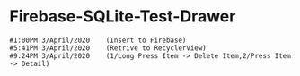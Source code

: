 # Firebase-SQLite-Test-Drawer 
	#1:00PM 3/April/2020	(Insert to Firebase)
	#5:41PM 3/April/2020	(Retrive to RecyclerView)
	#9:24PM 3/April/2020	(1/Long Press Item -> Delete Item,2/Press Item -> Detail)
	
	
	
